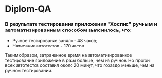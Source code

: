 # Diplom-QA

### В результате тестирования приложения "Хоспис" ручным и автоматизированным способом выяснилось, что:

* Ручное тестирование заняло - 48 часов;
* Написание автотестов - 170 часов.

Таким образом, затраченное время на автоматизированное тестирование приложение в разы больше, чем на ручное. Но прогон всех автотестов составил около 20 минут, что гораздо меньше, чем на ручном тестировании. 

